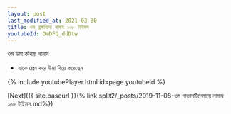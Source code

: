 ```yaml
---
layout: post
last_modified_at: 2021-03-30
title: ওম ব্রহ্মবিদো নামায ১০৮ টাইমস
youtubeId: OmDFQ_ddDtw
---
```

 
 
 ওম উমা কাঁথায় নামায  
 
 -  যাকে প্রেম করে উমা বিয়ে করেছেন 
 
  
 
  
 
 
 
 
 
 


{% include youtubePlayer.html id=page.youtubeId %}
 
[Next]({{ site.baseurl }}{% link  split2/_posts/2019-11-08-ওম গাভাসটিনেমায়ে নামায ১০৮ টাইমস.md%})
 
